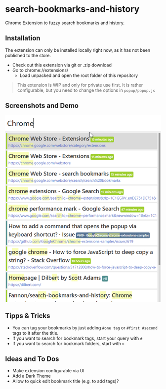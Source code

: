 # search-bookmarks-and-history
Chrome Extension to fuzzy search bookmarks and history.

## Installation

The extension can only be installed locally right now, as it has not been published to the store.

* Check out this extension via git or .zip download
* Go to chrome://extensions/ 
  * Load unpacked and open the root folder of this repository

> This extension is WIP and only for private use first.
> It is rather configurable, but you need to change the options in `popup/popup.js`

## Screenshots and Demo

![Screenshot](/images/screenshot.png "Screenshot")

## Tipps & Tricks

* You can tag your bookmarks by just adding `#one tag` or `#first #second` tags to it after the title.
* If you want to search for bookmark tags, start your query with `#`
* If you want to search for bookmark folders, start with `>`

## Ideas and To Dos
* Make extension configurable via UI
* Add a Dark Theme
* Allow to quick edit bookmark title (e.g. to add tags)?
